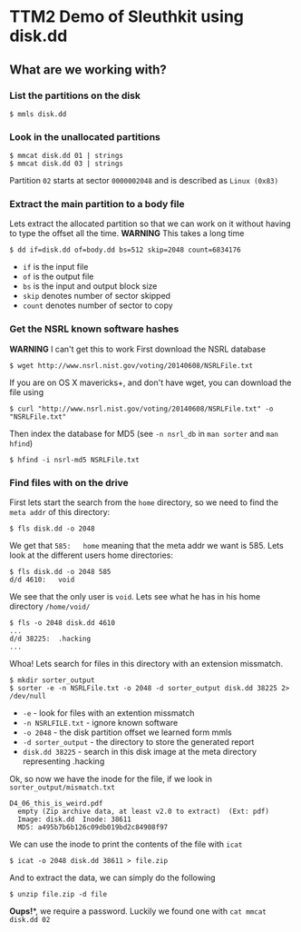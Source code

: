# TTM2 Demo of Sleuthkit using disk.dd

## What are we working with?

### List the partitions on the disk

    $ mmls disk.dd

### Look in the unallocated partitions

    $ mmcat disk.dd 01 | strings
    $ mmcat disk.dd 03 | strings

Partition `02` starts at sector `0000002048` and is described as `Linux (0x83)`

### Extract the main partition to a body file
Lets extract the allocated partition so that we can work on it without having to type the offset all the time. 
**WARNING** This takes a long time

    $ dd if=disk.dd of=body.dd bs=512 skip=2048 count=6834176

- `if` is the input file
- `of` is the output file
- `bs` is the input and output block size 
- `skip` denotes number of sector skipped
- `count` denotes number of sector to copy

### Get the NSRL known software hashes

**WARNING** I can't get this to work
First download the NSRL database

    $ wget http://www.nsrl.nist.gov/voting/20140608/NSRLFile.txt

If you are on OS X mavericks+, and don't have wget, you can download the file using

    $ curl "http://www.nsrl.nist.gov/voting/20140608/NSRLFile.txt" -o "NSRLFile.txt"

Then index the database for MD5 (see `-n nsrl_db` in `man sorter` and `man hfind`)

    $ hfind -i nsrl-md5 NSRLFile.txt 

### Find files with on the drive
First lets start the search from the `home` directory, so we need to find the `meta addr` of this directory:

    $ fls disk.dd -o 2048

We get that `585:   home` meaning that the meta addr we want is 585. Lets look at the different users home directories:

    $ fls disk.dd -o 2048 585
    d/d 4610:   void

We see that the only user is `void`. Lets see what he has in his home directory `/home/void/`

    $ fls -o 2048 disk.dd 4610
    ...
    d/d 38225:  .hacking
    ...

Whoa! Lets search for files in this directory with an extension missmatch.

    $ mkdir sorter_output
    $ sorter -e -n NSRLFile.txt -o 2048 -d sorter_output disk.dd 38225 2> /dev/null

- `-e` - look for files with an extention missmatch
- `-n NSRLFILE.txt` - ignore known software
- `-o 2048` - the disk partition offset we learned form mmls
- `-d sorter_output` - the directory to store the generated report
- `disk.dd 38225` - search in this disk image at the meta directory representing .hacking

Ok, so now we have the inode for the file, if we look in `sorter_output/mismatch.txt`

    D4_06_this_is_weird.pdf
      empty (Zip archive data, at least v2.0 to extract)  (Ext: pdf)
      Image: disk.dd  Inode: 38611
      MD5: a495b7b6b126c09db019bd2c84908f97

We can use the inode to print the contents of the file with `icat`

    $ icat -o 2048 disk.dd 38611 > file.zip

And to extract the data, we can simply do the following

    $ unzip file.zip -d file

**Oups!***, we require a password. Luckily we found one with `cat mmcat disk.dd 02`
